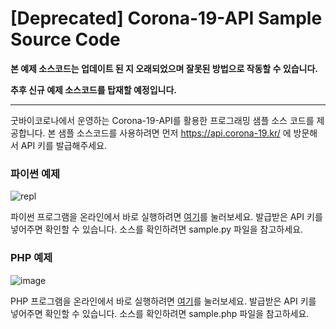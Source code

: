 # [Deprecated] Corona-19-API Sample Source Code

**본 예제 소스코드는 업데이트 된 지 오래되었으며 잘못된 방법으로 작동할 수 있습니다.**

**추후 신규 예제 소스코드를 탑재할 예정입니다.**

---

굿바이코로나에서 운영하는 Corona-19-API를 활용한 프로그래밍 샘플 소스 코드를 제공합니다. 본 샘플 소스코드를 사용하려면 먼저 https://api.corona-19.kr/ 에 방문해서 API 키를 발급해주세요.
### 파이썬 예제
![repl](https://user-images.githubusercontent.com/22024308/79681158-d161d400-8252-11ea-8779-f4347aaaf369.JPG)

파이썬 프로그램을 온라인에서 바로 실행하려면 [여기](https://sample1.corona-19.kr/)를 눌러보세요. 발급받은 API 키를 넣어주면 확인할 수 있습니다.
소스를 확인하려면 sample.py 파일을 참고하세요.

### PHP 예제
![image](https://user-images.githubusercontent.com/22024308/80166983-3da95280-861a-11ea-9786-94749ad8af83.png)

PHP 프로그램을 온라인에서 바로 실행하려면 [여기](https://sample2.corona-19.kr/)를 눌러보세요. 발급받은 API 키를 넣어주면 확인할 수 있습니다.
소스를 확인하려면 sample.php 파일을 참고하세요.
